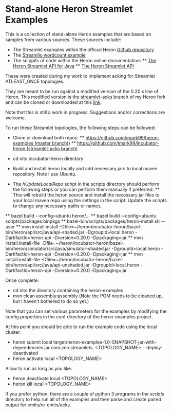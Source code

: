# Stand-alone Heron Streamlet Examples

This is a collection of stand-alone Heron examples that are based on samples from various sources.
These sources include:

* The Streamlet examples within the official Heron [Github repository](https://github.com/apache/incubator-heron/tree/master/examples/src/java/org/apache/heron/examples/streamlet)
* The [Streamlio wordcount example](https://github.com/streamlio/heron-java-streamlet-api-example)
* The snippits of code within the Heron online documentation:
** [The Heron Streamlet API for Java](https://apache.github.io/incubator-heron/docs/developers/java/streamlet-api/)
** [The Heron Streamlet API](https://apache.github.io/incubator-heron/docs/concepts/streamlet-api/)

These were created during my work to implement acking for Streamlet ATLEAST_ONCE topologies.

They are meant to be run against a modified version of the 0.20.x line of Heron. This modified version is the [streamlet-acks](https://github.com/jmark99/incubator-heron/tree/streamlet-acks) branch of my Heron fork and can be cloned or downloaded at this [link](https://github.com/jmark99/incubator-heron/tree/streamlet-acks).

Note that this is still a work in progress. Suggestions and/or corrections are welcome.

To run these Streamlet topologies, the following steps can be followed:

* Clone or download both repos:
** [https://github.com/jmark99/heron-examples (master branch)](https://github.com/jmark99/heron-examples))
** [https://github.com/jmark99/incubator-heron (streamlet-acks branch)](https://github.com/jmark99/incubator-heron/tree/streamlet-acks)

* cd into incubator-heron directory
* Build and install heron locally and add necessary jars to local maven repository. Note I use Ubuntu.

* The _hUpdateLocalRepo_ script in the scripts directory should perform the following steps or you can perform them manually if preferred.
** This will rebuild the heron source and install the necessary jar files to your local maven repo using the settings in the script. Update the scripts to change any necessary paths or names.

** bazel build --config=ubuntu heron/...
** bazel build --config=ubuntu scripts/packages:binpkgs
** bazel-bin/scripts/packages/heron-install.sh --user
** mvn install:install -Dfile=~/heron/incubator-heron/bazel-bin/heron/api/src/java/api-shaded.jar -DgroupId=local.heron -DartifactId=heron-api -Dversion=0.20.0 -Dpackaging=jar
** mvn install:install-file -Dfile=~/heron/incubator-heron/bazel-bin/heron/simulator/src/java/simulator-shaded.jar -DgroupId=local.heron -DartifactId=heron-api -Dversion=0.20.0 -Dpackaging=jar
** mvn install:install-file -Dfile=~/heron/incubator-heron/bazel-bin/heron/api/src/java/api-unshaded.jar -DgroupId=local.heron -DartifactId=heron-api -Dversion=0.20.0 -Dpackaging=jar

Once complete:

* cd into the directory containing the heron-examples
* mvn clean assembly:assembly (Note the POM needs to be cleaned up, but I haven't bothered to do so yet.)

Note that you can set various parameters for the examples by modifying the config.properties in the conf directory of the heron-examples project.

At this point you should be able to run the example code using the local cluster.

* heron submit local target/heron-examples-1.0-SNAPSHOT-jar-with-dependencies.jar com.jmo.streamlets.<CLASSNAME> <TOPOLOGY_NAME> --deploy-deactivated
* heron activate local <TOPOLOGY_NAME>

Allow to run as long as you like.

* heron deactivate local <TOPOLOGY_NAME>
* heron kill local <TOPOLOGY_NAME>

If you prefer python, there are a couple of python 3 programs in the _scripts_ directory to help run all of the examples and then parse and create paired output for emits/re-emits/acks.

